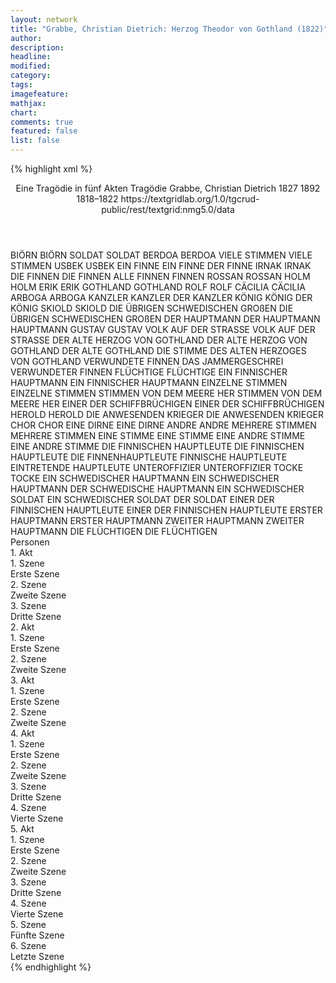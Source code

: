 ```yaml
---
layout: network
title: "Grabbe, Christian Dietrich: Herzog Theodor von Gothland (1822)"
author:
description:
headline:
modified:
category:
tags:
imagefeature:
mathjax:
chart:
comments: true
featured: false
list: false
---
```

{% highlight xml %}
<?xml-model href="https://raw.githubusercontent.com/DLiNa/project/master/rules/lina.rnc"?><?xml-model href="https://raw.githubusercontent.com/DLiNa/project/master/rules/lina.sch"?>
<play xmlns="http://lina.digital">
  <header>
    <title>Herzog Theodor von Gothland</title>
    <subtitle>Eine Tragödie in fünf Akten</subtitle>
    <genretitle>Tragödie</genretitle>
    <author>Grabbe, Christian Dietrich</author>
    <date type="print" when="1827">1827</date>
    <date type="premiere" when="1892">1892</date>
    <date type="written" when="1822">1818–1822</date>
    <source>https://textgridlab.org/1.0/tgcrud-public/rest/textgrid:nmg5.0/data</source>
  </header>
  <personae>
    <character>
      <name>BIÖRN</name>
      <alias xml:id="biörn">
        <name>BIÖRN</name>
      </alias>
    </character>
    <character>
      <name>SOLDAT</name>
      <alias xml:id="soldat">
        <name>SOLDAT</name>
      </alias>
    </character>
    <character>
      <name>BERDOA</name>
      <alias xml:id="berdoa">
        <name>BERDOA</name>
      </alias>
    </character>
    <character>
      <name>VIELE STIMMEN</name>
      <alias xml:id="viele_stimmen">
        <name>VIELE STIMMEN</name>
      </alias>
    </character>
    <character>
      <name>USBEK</name>
      <alias xml:id="usbek">
        <name>USBEK</name>
      </alias>
    </character>
    <character>
      <name>EIN FINNE</name>
      <alias xml:id="ein_finne">
        <name>EIN FINNE</name>
      </alias>
      <alias xml:id="der_finne">
        <name>DER FINNE</name>
      </alias>
    </character>
    <character>
      <name>IRNAK</name>
      <alias xml:id="irnak">
        <name>IRNAK</name>
      </alias>
    </character>
    <character>
      <name>DIE FINNEN</name>
      <alias xml:id="die_finnen">
        <name>DIE FINNEN</name>
      </alias>
      <alias xml:id="alle_finnen">
        <name>ALLE FINNEN</name>
      </alias>
      <alias xml:id="finnen">
        <name>FINNEN</name>
      </alias>
    </character>
    <character>
      <name>ROSSAN</name>
      <alias xml:id="rossan">
        <name>ROSSAN</name>
      </alias>
    </character>
    <character>
      <name>HOLM</name>
      <alias xml:id="holm">
        <name>HOLM</name>
      </alias>
    </character>
    <character>
      <name>ERIK</name>
      <alias xml:id="erik">
        <name>ERIK</name>
      </alias>
    </character>
    <character>
      <name>GOTHLAND</name>
      <alias xml:id="gothland">
        <name>GOTHLAND</name>
      </alias>
    </character>
    <character>
      <name>ROLF</name>
      <alias xml:id="rolf">
        <name>ROLF</name>
      </alias>
    </character>
    <character>
      <name>CÄCILIA</name>
      <alias xml:id="cäcilia">
        <name>CÄCILIA</name>
      </alias>
    </character>
    <character>
      <name>ARBOGA</name>
      <alias xml:id="arboga">
        <name>ARBOGA</name>
      </alias>
    </character>
    <character>
      <name>KANZLER</name>
      <alias xml:id="kanzler">
        <name>KANZLER</name>
      </alias>
      <alias xml:id="der_kanzler">
        <name>DER KANZLER</name>
      </alias>
    </character>
    <character>
      <name>KÖNIG</name>
      <alias xml:id="könig">
        <name>KÖNIG</name>
      </alias>
      <alias xml:id="der_könig">
        <name>DER KÖNIG</name>
      </alias>
    </character>
    <character>
      <name>SKIOLD</name>
      <alias xml:id="skiold">
        <name>SKIOLD</name>
      </alias>
    </character>
    <character>
      <name>DIE ÜBRIGEN SCHWEDISCHEN GROßEN</name>
      <alias xml:id="die_übrigen_schwedischen_großen">
        <name>DIE ÜBRIGEN SCHWEDISCHEN GROßEN</name>
      </alias>
    </character>
    <character>
      <name>DER HAUPTMANN</name>
      <alias xml:id="der_hauptmann">
        <name>DER HAUPTMANN</name>
      </alias>
      <alias xml:id="hauptmann">
        <name>HAUPTMANN</name>
      </alias>
    </character>
    <character>
      <name>GUSTAV</name>
      <alias xml:id="gustav">
        <name>GUSTAV</name>
      </alias>
    </character>
    <character>
      <name>VOLK AUF DER STRASSE</name>
      <alias xml:id="volk_auf_der_strasse">
        <name>VOLK AUF DER STRASSE</name>
      </alias>
    </character>
    <character>
      <name>DER ALTE HERZOG VON GOTHLAND</name>
      <alias xml:id="der_alte_herzog_von_gothland">
        <name>DER ALTE HERZOG VON GOTHLAND</name>
      </alias>
      <alias xml:id="der_alte_gothland">
        <name>DER ALTE GOTHLAND</name>
      </alias>
      <alias xml:id="die_stimme_des_alten_herzoges_von_gothland">
        <name>DIE STIMME DES ALTEN HERZOGES VON GOTHLAND</name>
      </alias>
    </character>
    <character>
      <name>VERWUNDETE FINNEN</name>
      <alias xml:id="das_jammergeschrei_verwundeter_finnen">
        <name>DAS JAMMERGESCHREI VERWUNDETER FINNEN</name>
      </alias>
    </character>
    <character>
      <name>FLÜCHTIGE</name>
      <alias xml:id="flüchtige">
        <name>FLÜCHTIGE</name>
      </alias>
    </character>
    <character>
      <name>EIN FINNISCHER HAUPTMANN</name>
      <alias xml:id="ein_finnischer_hauptmann">
        <name>EIN FINNISCHER HAUPTMANN</name>
      </alias>
    </character>
    <character>
      <name>EINZELNE STIMMEN</name>
      <alias xml:id="einzelne_stimmen">
        <name>EINZELNE STIMMEN</name>
      </alias>
    </character>
    <character>
      <name>STIMMEN VON DEM MEERE HER</name>
      <alias xml:id="stimmen_von_dem_meere_her">
        <name>STIMMEN VON DEM MEERE HER</name>
      </alias>
    </character>
    <character>
      <name>EINER DER SCHIFFBRÜCHIGEN</name>
      <alias xml:id="einer_der_schiffbrüchigen">
        <name>EINER DER SCHIFFBRÜCHIGEN</name>
      </alias>
    </character>
    <character>
      <name>HEROLD</name>
      <alias xml:id="herold">
        <name>HEROLD</name>
      </alias>
    </character>
    <character>
      <name>DIE ANWESENDEN KRIEGER</name>
      <alias xml:id="die_anwesenden_krieger">
        <name>DIE ANWESENDEN KRIEGER</name>
      </alias>
    </character>
    <character>
      <name>CHOR</name>
      <alias xml:id="chor">
        <name>CHOR</name>
      </alias>
    </character>
    <character>
      <name>EINE DIRNE</name>
      <alias xml:id="eine_dirne">
        <name>EINE DIRNE</name>
      </alias>
    </character>
    <character>
      <name>ANDRE</name>
      <alias xml:id="andre">
        <name>ANDRE</name>
      </alias>
    </character>
    <character>
      <name>MEHRERE STIMMEN</name>
      <alias xml:id="mehrere_stimmen">
        <name>MEHRERE STIMMEN</name>
      </alias>
    </character>
    <character>
      <name>EINE STIMME</name>
      <alias xml:id="eine_stimme">
        <name>EINE STIMME</name>
      </alias>
    </character>
    <character>
      <name>EINE ANDRE STIMME</name>
      <alias xml:id="eine_andre_stimme">
        <name>EINE ANDRE STIMME</name>
      </alias>
    </character>
    <character>
      <name>DIE FINNISCHEN HAUPTLEUTE</name>
      <alias xml:id="die_finnischen_hauptleute">
        <name>DIE FINNISCHEN HAUPTLEUTE</name>
      </alias>
      <alias xml:id="die_finnenhauptleute">
        <name>DIE FINNENHAUPTLEUTE</name>
      </alias>
      <alias xml:id="finnische_hauptleute">
        <name>FINNISCHE HAUPTLEUTE</name>
      </alias>
      <alias xml:id="eintretende_hauptleute">
        <name>EINTRETENDE HAUPTLEUTE</name>
      </alias>
    </character>
    <character>
      <name>UNTEROFFIZIER</name>
      <alias xml:id="unteroffizier">
        <name>UNTEROFFIZIER</name>
      </alias>
    </character>
    <character>
      <name>TOCKE</name>
      <alias xml:id="tocke">
        <name>TOCKE</name>
      </alias>
    </character>
    <character>
      <name>EIN SCHWEDISCHER HAUPTMANN</name>
      <alias xml:id="ein_schwedischer_hauptmann">
        <name>EIN SCHWEDISCHER HAUPTMANN</name>
      </alias>
      <alias xml:id="der_schwedische_hauptmann">
        <name>DER SCHWEDISCHE HAUPTMANN</name>
      </alias>
    </character>
    <character>
      <name>EIN SCHWEDISCHER SOLDAT</name>
      <alias xml:id="ein_schwedischer_soldat">
        <name>EIN SCHWEDISCHER SOLDAT</name>
      </alias>
      <alias xml:id="der_soldat">
        <name>DER SOLDAT</name>
      </alias>
    </character>
    <character>
      <name>EINER DER FINNISCHEN HAUPTLEUTE</name>
      <alias xml:id="einer_der_finnischen_hauptleute">
        <name>EINER DER FINNISCHEN HAUPTLEUTE</name>
      </alias>
    </character>
    <character>
      <name>ERSTER HAUPTMANN</name>
      <alias xml:id="erster_hauptmann">
        <name>ERSTER HAUPTMANN</name>
      </alias>
    </character>
    <character>
      <name>ZWEITER HAUPTMANN</name>
      <alias xml:id="zweiter_hauptmann">
        <name>ZWEITER HAUPTMANN</name>
      </alias>
    </character>
    <character>
      <name>DIE FLÜCHTIGEN</name>
      <alias xml:id="die_flüchtigen">
        <name>DIE FLÜCHTIGEN</name>
      </alias>
    </character>
  </personae>
  <text>
    <div>
      <head>Personen</head>
    </div>
    <div>
      <head>1. Akt</head>
      <div>
        <head>1. Szene</head>
        <div>
          <head>Erste Szene</head>
          <sp who="#biörn">
            <amount n="8" unit="speech_acts"/>
            <amount n="180" unit="words"/>
            <amount n="31" unit="lines"/>
            <amount n="1027" unit="chars"/>
          </sp>
          <sp who="#soldat">
            <amount n="6" unit="speech_acts"/>
            <amount n="31" unit="words"/>
            <amount n="7" unit="lines"/>
            <amount n="175" unit="chars"/>
          </sp>
          <sp who="#berdoa">
            <amount n="40" unit="speech_acts"/>
            <amount n="1323" unit="words"/>
            <amount n="216" unit="lines"/>
            <amount n="7140" unit="chars"/>
          </sp>
          <sp who="#viele_stimmen">
            <amount n="1" unit="speech_acts"/>
            <amount n="3" unit="words"/>
            <amount n="1" unit="lines"/>
            <amount n="15" unit="chars"/>
          </sp>
          <sp who="#usbek">
            <amount n="14" unit="speech_acts"/>
            <amount n="177" unit="words"/>
            <amount n="33" unit="lines"/>
            <amount n="1029" unit="chars"/>
          </sp>
          <sp who="#ein_finne">
            <amount n="1" unit="speech_acts"/>
            <amount n="2" unit="words"/>
            <amount n="1" unit="lines"/>
            <amount n="6" unit="chars"/>
          </sp>
          <sp who="#der_finne">
            <amount n="4" unit="speech_acts"/>
            <amount n="59" unit="words"/>
            <amount n="12" unit="lines"/>
            <amount n="334" unit="chars"/>
          </sp>
          <sp who="#irnak">
            <amount n="13" unit="speech_acts"/>
            <amount n="254" unit="words"/>
            <amount n="44" unit="lines"/>
            <amount n="1393" unit="chars"/>
          </sp>
          <sp who="#die_finnen">
            <amount n="2" unit="speech_acts"/>
            <amount n="7" unit="words"/>
            <amount n="2" unit="lines"/>
            <amount n="49" unit="chars"/>
          </sp>
          <sp who="#rossan">
            <amount n="7" unit="speech_acts"/>
            <amount n="87" unit="words"/>
            <amount n="16" unit="lines"/>
            <amount n="478" unit="chars"/>
          </sp>
          <sp who="#holm">
            <amount n="17" unit="speech_acts"/>
            <amount n="299" unit="words"/>
            <amount n="52" unit="lines"/>
            <amount n="1618" unit="chars"/>
          </sp>
        </div>
      </div>
      <div>
        <head>2. Szene</head>
        <div>
          <head>Zweite Szene</head>
          <sp who="#erik">
            <amount n="11" unit="speech_acts"/>
            <amount n="171" unit="words"/>
            <amount n="29" unit="lines"/>
            <amount n="964" unit="chars"/>
          </sp>
          <sp who="#gothland">
            <amount n="40" unit="speech_acts"/>
            <amount n="1930" unit="words"/>
            <amount n="300" unit="lines"/>
            <amount n="10323" unit="chars"/>
          </sp>
          <sp who="#rolf">
            <amount n="32" unit="speech_acts"/>
            <amount n="318" unit="words"/>
            <amount n="68" unit="lines"/>
            <amount n="1665" unit="chars"/>
          </sp>
          <sp who="#berdoa">
            <amount n="39" unit="speech_acts"/>
            <amount n="538" unit="words"/>
            <amount n="100" unit="lines"/>
            <amount n="2802" unit="chars"/>
          </sp>
          <sp who="#irnak">
            <amount n="1" unit="speech_acts"/>
            <amount n="7" unit="words"/>
            <amount n="2" unit="lines"/>
            <amount n="42" unit="chars"/>
          </sp>
          <sp who="#cäcilia">
            <amount n="5" unit="speech_acts"/>
            <amount n="188" unit="words"/>
            <amount n="27" unit="lines"/>
            <amount n="976" unit="chars"/>
          </sp>
        </div>
      </div>
      <div>
        <head>3. Szene</head>
        <div>
          <head>Dritte Szene</head>
          <sp who="#rolf">
            <amount n="30" unit="speech_acts"/>
            <amount n="628" unit="words"/>
            <amount n="110" unit="lines"/>
            <amount n="3432" unit="chars"/>
          </sp>
          <sp who="#berdoa">
            <amount n="40" unit="speech_acts"/>
            <amount n="1014" unit="words"/>
            <amount n="166" unit="lines"/>
            <amount n="5346" unit="chars"/>
          </sp>
          <sp who="#irnak">
            <amount n="4" unit="speech_acts"/>
            <amount n="32" unit="words"/>
            <amount n="7" unit="lines"/>
            <amount n="187" unit="chars"/>
          </sp>
          <sp who="#gothland">
            <amount n="40" unit="speech_acts"/>
            <amount n="775" unit="words"/>
            <amount n="137" unit="lines"/>
            <amount n="4182" unit="chars"/>
          </sp>
          <sp who="#erik">
            <amount n="2" unit="speech_acts"/>
            <amount n="17" unit="words"/>
            <amount n="5" unit="lines"/>
            <amount n="106" unit="chars"/>
          </sp>
        </div>
      </div>
    </div>
    <div>
      <head>2. Akt</head>
      <div>
        <head>1. Szene</head>
        <div>
          <head>Erste Szene</head>
          <sp who="#arboga">
            <amount n="9" unit="speech_acts"/>
            <amount n="121" unit="words"/>
            <amount n="20" unit="lines"/>
            <amount n="592" unit="chars"/>
          </sp>
          <sp who="#kanzler">
            <amount n="41" unit="speech_acts"/>
            <amount n="494" unit="words"/>
            <amount n="95" unit="lines"/>
            <amount n="2636" unit="chars"/>
          </sp>
          <sp who="#gothland">
            <amount n="68" unit="speech_acts"/>
            <amount n="1625" unit="words"/>
            <amount n="271" unit="lines"/>
            <amount n="8610" unit="chars"/>
          </sp>
          <sp who="#der_kanzler">
            <amount n="2" unit="speech_acts"/>
            <amount n="97" unit="words"/>
            <amount n="14" unit="lines"/>
            <amount n="517" unit="chars"/>
          </sp>
          <sp who="#könig">
            <amount n="37" unit="speech_acts"/>
            <amount n="315" unit="words"/>
            <amount n="72" unit="lines"/>
            <amount n="1680" unit="chars"/>
          </sp>
          <sp who="#holm #arboga #skiold">
            <amount n="2" unit="speech_acts"/>
            <amount n="5" unit="words"/>
            <amount n="2" unit="lines"/>
            <amount n="34" unit="chars"/>
          </sp>
          <sp who="#skiold">
            <amount n="8" unit="speech_acts"/>
            <amount n="104" unit="words"/>
            <amount n="16" unit="lines"/>
            <amount n="542" unit="chars"/>
          </sp>
          <sp who="#holm">
            <amount n="9" unit="speech_acts"/>
            <amount n="141" unit="words"/>
            <amount n="23" unit="lines"/>
            <amount n="748" unit="chars"/>
          </sp>
          <sp who="#berdoa">
            <amount n="5" unit="speech_acts"/>
            <amount n="23" unit="words"/>
            <amount n="5" unit="lines"/>
            <amount n="116" unit="chars"/>
          </sp>
          <sp who="#die_übrigen_schwedischen_großen">
            <amount n="1" unit="speech_acts"/>
            <amount n="3" unit="words"/>
            <amount n="2" unit="lines"/>
            <amount n="15" unit="chars"/>
          </sp>
          <sp who="#der_hauptmann">
            <amount n="2" unit="speech_acts"/>
            <amount n="12" unit="words"/>
            <amount n="3" unit="lines"/>
            <amount n="63" unit="chars"/>
          </sp>
          <sp who="#erik">
            <amount n="1" unit="speech_acts"/>
            <amount n="20" unit="words"/>
            <amount n="2" unit="lines"/>
            <amount n="90" unit="chars"/>
          </sp>
          <sp who="#hauptmann">
            <amount n="2" unit="speech_acts"/>
            <amount n="11" unit="words"/>
            <amount n="3" unit="lines"/>
            <amount n="57" unit="chars"/>
          </sp>
        </div>
      </div>
      <div>
        <head>2. Szene</head>
        <div>
          <head>Zweite Szene</head>
          <sp who="#gothland">
            <amount n="10" unit="speech_acts"/>
            <amount n="99" unit="words"/>
            <amount n="17" unit="lines"/>
            <amount n="500" unit="chars"/>
          </sp>
          <sp who="#kanzler">
            <amount n="12" unit="speech_acts"/>
            <amount n="221" unit="words"/>
            <amount n="36" unit="lines"/>
            <amount n="1216" unit="chars"/>
          </sp>
          <sp who="#berdoa">
            <amount n="5" unit="speech_acts"/>
            <amount n="49" unit="words"/>
            <amount n="8" unit="lines"/>
            <amount n="283" unit="chars"/>
          </sp>
          <sp who="#gustav">
            <amount n="4" unit="speech_acts"/>
            <amount n="27" unit="words"/>
            <amount n="5" unit="lines"/>
            <amount n="140" unit="chars"/>
          </sp>
          <sp who="#skiold">
            <amount n="3" unit="speech_acts"/>
            <amount n="17" unit="words"/>
            <amount n="5" unit="lines"/>
            <amount n="90" unit="chars"/>
          </sp>
          <sp who="#könig">
            <amount n="24" unit="speech_acts"/>
            <amount n="661" unit="words"/>
            <amount n="108" unit="lines"/>
            <amount n="3569" unit="chars"/>
          </sp>
          <sp who="#biörn">
            <amount n="3" unit="speech_acts"/>
            <amount n="26" unit="words"/>
            <amount n="6" unit="lines"/>
            <amount n="150" unit="chars"/>
          </sp>
          <sp who="#volk_auf_der_strasse">
            <amount n="1" unit="speech_acts"/>
            <amount n="9" unit="words"/>
            <amount n="3" unit="lines"/>
            <amount n="52" unit="chars"/>
          </sp>
          <sp who="#arboga">
            <amount n="2" unit="speech_acts"/>
            <amount n="7" unit="words"/>
            <amount n="2" unit="lines"/>
            <amount n="49" unit="chars"/>
          </sp>
          <sp who="#holm">
            <amount n="5" unit="speech_acts"/>
            <amount n="54" unit="words"/>
            <amount n="9" unit="lines"/>
            <amount n="288" unit="chars"/>
          </sp>
          <sp who="#die_stimme_des_alten_herzoges_von_gothland">
            <amount n="1" unit="speech_acts"/>
            <amount n="7" unit="words"/>
            <amount n="1" unit="lines"/>
            <amount n="38" unit="chars"/>
          </sp>
          <sp who="#der_alte_herzog_von_gothland">
            <amount n="1" unit="speech_acts"/>
            <amount n="14" unit="words"/>
            <amount n="2" unit="lines"/>
            <amount n="61" unit="chars"/>
          </sp>
          <sp who="#der_alte_gothland">
            <amount n="21" unit="speech_acts"/>
            <amount n="855" unit="words"/>
            <amount n="132" unit="lines"/>
            <amount n="4474" unit="chars"/>
          </sp>
          <sp who="#gothland #kanzler #berdoa #gustav #skiold #könig #biörn #arboga #holm">
            <amount n="2" unit="speech_acts"/>
            <amount n="13" unit="words"/>
            <amount n="3" unit="lines"/>
            <amount n="72" unit="chars"/>
          </sp>
          <sp who="#das_jammergeschrei_verwundeter_finnen">
            <amount n="1" unit="speech_acts"/>
            <amount n="5" unit="words"/>
            <amount n="1" unit="lines"/>
            <amount n="26" unit="chars"/>
          </sp>
        </div>
      </div>
    </div>
    <div>
      <head>3. Akt</head>
      <div>
        <head>1. Szene</head>
        <div>
          <head>Erste Szene</head>
          <sp who="#rolf">
            <amount n="20" unit="speech_acts"/>
            <amount n="593" unit="words"/>
            <amount n="97" unit="lines"/>
            <amount n="3309" unit="chars"/>
          </sp>
          <sp who="#gothland">
            <amount n="120" unit="speech_acts"/>
            <amount n="4917" unit="words"/>
            <amount n="827" unit="lines"/>
            <amount n="26061" unit="chars"/>
          </sp>
          <sp who="#berdoa">
            <amount n="55" unit="speech_acts"/>
            <amount n="1857" unit="words"/>
            <amount n="300" unit="lines"/>
            <amount n="9873" unit="chars"/>
          </sp>
          <sp who="#erik">
            <amount n="15" unit="speech_acts"/>
            <amount n="149" unit="words"/>
            <amount n="29" unit="lines"/>
            <amount n="784" unit="chars"/>
          </sp>
          <sp who="#irnak">
            <amount n="18" unit="speech_acts"/>
            <amount n="324" unit="words"/>
            <amount n="60" unit="lines"/>
            <amount n="1733" unit="chars"/>
          </sp>
          <sp who="#rossan">
            <amount n="28" unit="speech_acts"/>
            <amount n="346" unit="words"/>
            <amount n="61" unit="lines"/>
            <amount n="1765" unit="chars"/>
          </sp>
          <sp who="#finnen">
            <amount n="2" unit="speech_acts"/>
            <amount n="17" unit="words"/>
            <amount n="5" unit="lines"/>
            <amount n="93" unit="chars"/>
          </sp>
          <sp who="#usbek">
            <amount n="13" unit="speech_acts"/>
            <amount n="108" unit="words"/>
            <amount n="24" unit="lines"/>
            <amount n="567" unit="chars"/>
          </sp>
          <sp who="#flüchtige">
            <amount n="1" unit="speech_acts"/>
            <amount n="4" unit="words"/>
            <amount n="1" unit="lines"/>
            <amount n="20" unit="chars"/>
          </sp>
          <sp who="#ein_finne">
            <amount n="3" unit="speech_acts"/>
            <amount n="22" unit="words"/>
            <amount n="4" unit="lines"/>
            <amount n="102" unit="chars"/>
          </sp>
          <sp who="#der_alte_gothland">
            <amount n="8" unit="speech_acts"/>
            <amount n="142" unit="words"/>
            <amount n="23" unit="lines"/>
            <amount n="743" unit="chars"/>
          </sp>
          <sp who="#die_finnen">
            <amount n="5" unit="speech_acts"/>
            <amount n="24" unit="words"/>
            <amount n="7" unit="lines"/>
            <amount n="116" unit="chars"/>
          </sp>
          <sp who="#ein_finnischer_hauptmann">
            <amount n="1" unit="speech_acts"/>
            <amount n="27" unit="words"/>
            <amount n="4" unit="lines"/>
            <amount n="157" unit="chars"/>
          </sp>
          <sp who="#einzelne_stimmen">
            <amount n="1" unit="speech_acts"/>
            <amount n="6" unit="words"/>
            <amount n="1" unit="lines"/>
            <amount n="21" unit="chars"/>
          </sp>
          <sp who="#rossan #finnen">
            <amount n="1" unit="speech_acts"/>
            <amount n="4" unit="words"/>
            <amount n="2" unit="lines"/>
            <amount n="20" unit="chars"/>
          </sp>
          <sp who="#usbek #finnen">
            <amount n="1" unit="speech_acts"/>
            <amount n="4" unit="words"/>
            <amount n="1" unit="lines"/>
            <amount n="24" unit="chars"/>
          </sp>
          <sp who="#alle_finnen">
            <amount n="1" unit="speech_acts"/>
            <amount n="5" unit="words"/>
            <amount n="1" unit="lines"/>
            <amount n="29" unit="chars"/>
          </sp>
          <sp who="#der_finne">
            <amount n="1" unit="speech_acts"/>
            <amount n="4" unit="words"/>
            <amount n="1" unit="lines"/>
            <amount n="21" unit="chars"/>
          </sp>
          <sp who="#stimmen_von_dem_meere_her">
            <amount n="8" unit="speech_acts"/>
            <amount n="95" unit="words"/>
            <amount n="17" unit="lines"/>
            <amount n="507" unit="chars"/>
          </sp>
          <sp who="#einer_der_schiffbrüchigen">
            <amount n="1" unit="speech_acts"/>
            <amount n="8" unit="words"/>
            <amount n="2" unit="lines"/>
            <amount n="42" unit="chars"/>
          </sp>
          <sp who="#herold">
            <amount n="1" unit="speech_acts"/>
            <amount n="105" unit="words"/>
            <amount n="14" unit="lines"/>
            <amount n="523" unit="chars"/>
          </sp>
          <sp who="#arboga">
            <amount n="7" unit="speech_acts"/>
            <amount n="132" unit="words"/>
            <amount n="23" unit="lines"/>
            <amount n="678" unit="chars"/>
          </sp>
          <sp who="#die_anwesenden_krieger">
            <amount n="1" unit="speech_acts"/>
            <amount n="4" unit="words"/>
            <amount n="1" unit="lines"/>
            <amount n="26" unit="chars"/>
          </sp>
          <sp who="#gustav">
            <amount n="18" unit="speech_acts"/>
            <amount n="636" unit="words"/>
            <amount n="104" unit="lines"/>
            <amount n="3232" unit="chars"/>
          </sp>
        </div>
      </div>
      <div>
        <head>2. Szene</head>
        <div>
          <head>Zweite Szene</head>
          <sp who="#holm">
            <amount n="3" unit="speech_acts"/>
            <amount n="47" unit="words"/>
            <amount n="6" unit="lines"/>
            <amount n="234" unit="chars"/>
          </sp>
          <sp who="#könig">
            <amount n="4" unit="speech_acts"/>
            <amount n="107" unit="words"/>
            <amount n="16" unit="lines"/>
            <amount n="601" unit="chars"/>
          </sp>
          <sp who="#der_alte_gothland">
            <amount n="2" unit="speech_acts"/>
            <amount n="30" unit="words"/>
            <amount n="4" unit="lines"/>
            <amount n="145" unit="chars"/>
          </sp>
          <sp who="#holm #der_alte_gothland">
            <amount n="1" unit="speech_acts"/>
            <amount n="7" unit="words"/>
            <amount n="1" unit="lines"/>
            <amount n="34" unit="chars"/>
          </sp>
          <sp who="#arboga">
            <amount n="1" unit="speech_acts"/>
            <amount n="22" unit="words"/>
            <amount n="3" unit="lines"/>
            <amount n="120" unit="chars"/>
          </sp>
          <sp who="#gothland">
            <amount n="8" unit="speech_acts"/>
            <amount n="408" unit="words"/>
            <amount n="62" unit="lines"/>
            <amount n="2080" unit="chars"/>
          </sp>
          <sp who="#berdoa">
            <amount n="3" unit="speech_acts"/>
            <amount n="17" unit="words"/>
            <amount n="4" unit="lines"/>
            <amount n="89" unit="chars"/>
          </sp>
          <sp who="#rossan">
            <amount n="1" unit="speech_acts"/>
            <amount n="28" unit="words"/>
            <amount n="4" unit="lines"/>
            <amount n="131" unit="chars"/>
          </sp>
          <sp who="#irnak">
            <amount n="3" unit="speech_acts"/>
            <amount n="30" unit="words"/>
            <amount n="6" unit="lines"/>
            <amount n="163" unit="chars"/>
          </sp>
          <sp who="#usbek">
            <amount n="3" unit="speech_acts"/>
            <amount n="26" unit="words"/>
            <amount n="6" unit="lines"/>
            <amount n="172" unit="chars"/>
          </sp>
        </div>
      </div>
    </div>
    <div>
      <head>4. Akt</head>
      <div>
        <head>1. Szene</head>
        <div>
          <head>Erste Szene</head>
          <sp who="#arboga">
            <amount n="13" unit="speech_acts"/>
            <amount n="123" unit="words"/>
            <amount n="24" unit="lines"/>
            <amount n="633" unit="chars"/>
          </sp>
          <sp who="#erik">
            <amount n="7" unit="speech_acts"/>
            <amount n="223" unit="words"/>
            <amount n="35" unit="lines"/>
            <amount n="1141" unit="chars"/>
          </sp>
          <sp who="#gothland">
            <amount n="92" unit="speech_acts"/>
            <amount n="2945" unit="words"/>
            <amount n="489" unit="lines"/>
            <amount n="15635" unit="chars"/>
          </sp>
          <sp who="#berdoa">
            <amount n="61" unit="speech_acts"/>
            <amount n="1478" unit="words"/>
            <amount n="254" unit="lines"/>
            <amount n="7922" unit="chars"/>
          </sp>
          <sp who="#cäcilia">
            <amount n="24" unit="speech_acts"/>
            <amount n="701" unit="words"/>
            <amount n="109" unit="lines"/>
            <amount n="3600" unit="chars"/>
          </sp>
          <sp who="#skiold #erik">
            <amount n="1" unit="speech_acts"/>
            <amount n="3" unit="words"/>
            <amount n="1" unit="lines"/>
            <amount n="16" unit="chars"/>
          </sp>
          <sp who="#skiold">
            <amount n="3" unit="speech_acts"/>
            <amount n="60" unit="words"/>
            <amount n="12" unit="lines"/>
            <amount n="333" unit="chars"/>
          </sp>
          <sp who="#irnak">
            <amount n="7" unit="speech_acts"/>
            <amount n="104" unit="words"/>
            <amount n="20" unit="lines"/>
            <amount n="503" unit="chars"/>
          </sp>
          <sp who="#gustav">
            <amount n="42" unit="speech_acts"/>
            <amount n="374" unit="words"/>
            <amount n="78" unit="lines"/>
            <amount n="1900" unit="chars"/>
          </sp>
        </div>
      </div>
      <div>
        <head>2. Szene</head>
        <div>
          <head>Zweite Szene</head>
          <sp who="#berdoa">
            <amount n="15" unit="speech_acts"/>
            <amount n="239" unit="words"/>
            <amount n="37" unit="lines"/>
            <amount n="1236" unit="chars"/>
          </sp>
          <sp who="#irnak">
            <amount n="2" unit="speech_acts"/>
            <amount n="33" unit="words"/>
            <amount n="5" unit="lines"/>
            <amount n="162" unit="chars"/>
          </sp>
          <sp who="#chor">
            <amount n="1" unit="speech_acts"/>
            <amount n="6" unit="words"/>
            <amount n="1" unit="lines"/>
            <amount n="30" unit="chars"/>
          </sp>
          <sp who="#usbek">
            <amount n="3" unit="speech_acts"/>
            <amount n="23" unit="words"/>
            <amount n="4" unit="lines"/>
            <amount n="143" unit="chars"/>
          </sp>
          <sp who="#eine_dirne">
            <amount n="1" unit="speech_acts"/>
            <amount n="9" unit="words"/>
            <amount n="1" unit="lines"/>
            <amount n="46" unit="chars"/>
          </sp>
          <sp who="#gustav">
            <amount n="7" unit="speech_acts"/>
            <amount n="116" unit="words"/>
            <amount n="18" unit="lines"/>
            <amount n="616" unit="chars"/>
          </sp>
          <sp who="#finnische_hauptleute">
            <amount n="2" unit="speech_acts"/>
            <amount n="16" unit="words"/>
            <amount n="3" unit="lines"/>
            <amount n="81" unit="chars"/>
          </sp>
          <sp who="#andre">
            <amount n="1" unit="speech_acts"/>
            <amount n="14" unit="words"/>
            <amount n="2" unit="lines"/>
            <amount n="65" unit="chars"/>
          </sp>
          <sp who="#eintretende_hauptleute">
            <amount n="1" unit="speech_acts"/>
            <amount n="6" unit="words"/>
            <amount n="1" unit="lines"/>
            <amount n="32" unit="chars"/>
          </sp>
          <sp who="#mehrere_stimmen">
            <amount n="1" unit="speech_acts"/>
            <amount n="23" unit="words"/>
            <amount n="4" unit="lines"/>
            <amount n="148" unit="chars"/>
          </sp>
          <sp who="#eine_stimme">
            <amount n="2" unit="speech_acts"/>
            <amount n="24" unit="words"/>
            <amount n="4" unit="lines"/>
            <amount n="137" unit="chars"/>
          </sp>
          <sp who="#die_finnischen_hauptleute #usbek #irnak #mehrere_stimmen #eine_stimme #eine_andre_stimme">
            <amount n="2" unit="speech_acts"/>
            <amount n="71" unit="words"/>
            <amount n="12" unit="lines"/>
            <amount n="403" unit="chars"/>
          </sp>
          <sp who="#eine_andre_stimme">
            <amount n="1" unit="speech_acts"/>
            <amount n="13" unit="words"/>
            <amount n="2" unit="lines"/>
            <amount n="75" unit="chars"/>
          </sp>
          <sp who="#gothland">
            <amount n="28" unit="speech_acts"/>
            <amount n="464" unit="words"/>
            <amount n="95" unit="lines"/>
            <amount n="2478" unit="chars"/>
          </sp>
          <sp who="#ein_finne">
            <amount n="1" unit="speech_acts"/>
            <amount n="4" unit="words"/>
            <amount n="1" unit="lines"/>
            <amount n="18" unit="chars"/>
          </sp>
          <sp who="#die_finnischen_hauptleute">
            <amount n="8" unit="speech_acts"/>
            <amount n="40" unit="words"/>
            <amount n="9" unit="lines"/>
            <amount n="218" unit="chars"/>
          </sp>
          <sp who="#die_finnenhauptleute">
            <amount n="1" unit="speech_acts"/>
            <amount n="5" unit="words"/>
            <amount n="2" unit="lines"/>
            <amount n="25" unit="chars"/>
          </sp>
          <sp who="#rossan">
            <amount n="1" unit="speech_acts"/>
            <amount n="3" unit="words"/>
            <amount n="1" unit="lines"/>
            <amount n="11" unit="chars"/>
          </sp>
          <sp who="#unteroffizier">
            <amount n="2" unit="speech_acts"/>
            <amount n="34" unit="words"/>
            <amount n="8" unit="lines"/>
            <amount n="209" unit="chars"/>
          </sp>
          <sp who="#tocke">
            <amount n="5" unit="speech_acts"/>
            <amount n="46" unit="words"/>
            <amount n="9" unit="lines"/>
            <amount n="221" unit="chars"/>
          </sp>
          <sp who="#ein_schwedischer_hauptmann">
            <amount n="1" unit="speech_acts"/>
            <amount n="9" unit="words"/>
            <amount n="3" unit="lines"/>
            <amount n="49" unit="chars"/>
          </sp>
          <sp who="#der_schwedische_hauptmann">
            <amount n="2" unit="speech_acts"/>
            <amount n="12" unit="words"/>
            <amount n="3" unit="lines"/>
            <amount n="61" unit="chars"/>
          </sp>
        </div>
      </div>
      <div>
        <head>3. Szene</head>
        <div>
          <head>Dritte Szene</head>
          <sp who="#skiold">
            <amount n="11" unit="speech_acts"/>
            <amount n="124" unit="words"/>
            <amount n="29" unit="lines"/>
            <amount n="670" unit="chars"/>
          </sp>
          <sp who="#cäcilia">
            <amount n="11" unit="speech_acts"/>
            <amount n="407" unit="words"/>
            <amount n="70" unit="lines"/>
            <amount n="2101" unit="chars"/>
          </sp>
          <sp who="#gothland">
            <amount n="1" unit="speech_acts"/>
            <amount n="324" unit="words"/>
            <amount n="57" unit="lines"/>
            <amount n="1720" unit="chars"/>
          </sp>
        </div>
      </div>
      <div>
        <head>4. Szene</head>
        <div>
          <head>Vierte Szene</head>
          <sp who="#cäcilia">
            <amount n="9" unit="speech_acts"/>
            <amount n="368" unit="words"/>
            <amount n="62" unit="lines"/>
            <amount n="1916" unit="chars"/>
          </sp>
          <sp who="#skiold">
            <amount n="30" unit="speech_acts"/>
            <amount n="420" unit="words"/>
            <amount n="81" unit="lines"/>
            <amount n="2200" unit="chars"/>
          </sp>
          <sp who="#der_alte_herzog_von_gothland">
            <amount n="1" unit="speech_acts"/>
            <amount n="3" unit="words"/>
            <amount n="1" unit="lines"/>
            <amount n="14" unit="chars"/>
          </sp>
          <sp who="#der_alte_gothland">
            <amount n="29" unit="speech_acts"/>
            <amount n="459" unit="words"/>
            <amount n="85" unit="lines"/>
            <amount n="2346" unit="chars"/>
          </sp>
          <sp who="#gothland">
            <amount n="13" unit="speech_acts"/>
            <amount n="268" unit="words"/>
            <amount n="42" unit="lines"/>
            <amount n="1320" unit="chars"/>
          </sp>
          <sp who="#der_könig">
            <amount n="1" unit="speech_acts"/>
            <amount n="6" unit="words"/>
            <amount n="2" unit="lines"/>
            <amount n="33" unit="chars"/>
          </sp>
          <sp who="#holm">
            <amount n="1" unit="speech_acts"/>
            <amount n="7" unit="words"/>
            <amount n="2" unit="lines"/>
            <amount n="37" unit="chars"/>
          </sp>
          <sp who="#könig">
            <amount n="5" unit="speech_acts"/>
            <amount n="46" unit="words"/>
            <amount n="11" unit="lines"/>
            <amount n="250" unit="chars"/>
          </sp>
        </div>
      </div>
    </div>
    <div>
      <head>5. Akt</head>
      <div>
        <head>1. Szene</head>
        <div>
          <head>Erste Szene</head>
          <sp who="#arboga">
            <amount n="11" unit="speech_acts"/>
            <amount n="67" unit="words"/>
            <amount n="16" unit="lines"/>
            <amount n="345" unit="chars"/>
          </sp>
          <sp who="#erik">
            <amount n="14" unit="speech_acts"/>
            <amount n="192" unit="words"/>
            <amount n="42" unit="lines"/>
            <amount n="1052" unit="chars"/>
          </sp>
          <sp who="#gothland">
            <amount n="26" unit="speech_acts"/>
            <amount n="508" unit="words"/>
            <amount n="94" unit="lines"/>
            <amount n="2625" unit="chars"/>
          </sp>
          <sp who="#rossan">
            <amount n="3" unit="speech_acts"/>
            <amount n="31" unit="words"/>
            <amount n="6" unit="lines"/>
            <amount n="131" unit="chars"/>
          </sp>
          <sp who="#gustav">
            <amount n="9" unit="speech_acts"/>
            <amount n="115" unit="words"/>
            <amount n="23" unit="lines"/>
            <amount n="624" unit="chars"/>
          </sp>
        </div>
      </div>
      <div>
        <head>2. Szene</head>
        <div>
          <head>Zweite Szene</head>
          <sp who="#irnak">
            <amount n="11" unit="speech_acts"/>
            <amount n="156" unit="words"/>
            <amount n="32" unit="lines"/>
            <amount n="791" unit="chars"/>
          </sp>
          <sp who="#usbek">
            <amount n="11" unit="speech_acts"/>
            <amount n="110" unit="words"/>
            <amount n="24" unit="lines"/>
            <amount n="627" unit="chars"/>
          </sp>
          <sp who="#gustav">
            <amount n="7" unit="speech_acts"/>
            <amount n="84" unit="words"/>
            <amount n="16" unit="lines"/>
            <amount n="477" unit="chars"/>
          </sp>
          <sp who="#rossan">
            <amount n="2" unit="speech_acts"/>
            <amount n="28" unit="words"/>
            <amount n="5" unit="lines"/>
            <amount n="154" unit="chars"/>
          </sp>
          <sp who="#berdoa">
            <amount n="7" unit="speech_acts"/>
            <amount n="194" unit="words"/>
            <amount n="39" unit="lines"/>
            <amount n="1021" unit="chars"/>
          </sp>
        </div>
      </div>
      <div>
        <head>3. Szene</head>
        <div>
          <head>Dritte Szene</head>
          <sp who="#gothland">
            <amount n="39" unit="speech_acts"/>
            <amount n="659" unit="words"/>
            <amount n="134" unit="lines"/>
            <amount n="3526" unit="chars"/>
          </sp>
          <sp who="#erik">
            <amount n="2" unit="speech_acts"/>
            <amount n="9" unit="words"/>
            <amount n="2" unit="lines"/>
            <amount n="46" unit="chars"/>
          </sp>
          <sp who="#arboga">
            <amount n="4" unit="speech_acts"/>
            <amount n="19" unit="words"/>
            <amount n="5" unit="lines"/>
            <amount n="112" unit="chars"/>
          </sp>
          <sp who="#usbek">
            <amount n="4" unit="speech_acts"/>
            <amount n="22" unit="words"/>
            <amount n="5" unit="lines"/>
            <amount n="129" unit="chars"/>
          </sp>
          <sp who="#ein_schwedischer_soldat">
            <amount n="1" unit="speech_acts"/>
            <amount n="25" unit="words"/>
            <amount n="5" unit="lines"/>
            <amount n="164" unit="chars"/>
          </sp>
          <sp who="#der_soldat">
            <amount n="1" unit="speech_acts"/>
            <amount n="8" unit="words"/>
            <amount n="2" unit="lines"/>
            <amount n="40" unit="chars"/>
          </sp>
          <sp who="#soldat">
            <amount n="2" unit="speech_acts"/>
            <amount n="9" unit="words"/>
            <amount n="3" unit="lines"/>
            <amount n="54" unit="chars"/>
          </sp>
          <sp who="#berdoa">
            <amount n="33" unit="speech_acts"/>
            <amount n="831" unit="words"/>
            <amount n="158" unit="lines"/>
            <amount n="4671" unit="chars"/>
          </sp>
          <sp who="#irnak">
            <amount n="2" unit="speech_acts"/>
            <amount n="29" unit="words"/>
            <amount n="5" unit="lines"/>
            <amount n="159" unit="chars"/>
          </sp>
          <sp who="#die_finnischen_hauptleute">
            <amount n="2" unit="speech_acts"/>
            <amount n="14" unit="words"/>
            <amount n="5" unit="lines"/>
            <amount n="86" unit="chars"/>
          </sp>
          <sp who="#einer_der_finnischen_hauptleute">
            <amount n="1" unit="speech_acts"/>
            <amount n="40" unit="words"/>
            <amount n="7" unit="lines"/>
            <amount n="205" unit="chars"/>
          </sp>
          <sp who="#irnak #finnische_hauptleute">
            <amount n="1" unit="speech_acts"/>
            <amount n="6" unit="words"/>
            <amount n="2" unit="lines"/>
            <amount n="26" unit="chars"/>
          </sp>
        </div>
      </div>
      <div>
        <head>4. Szene</head>
        <div>
          <head>Vierte Szene</head>
          <sp who="#berdoa">
            <amount n="10" unit="speech_acts"/>
            <amount n="237" unit="words"/>
            <amount n="46" unit="lines"/>
            <amount n="1311" unit="chars"/>
          </sp>
          <sp who="#tocke">
            <amount n="10" unit="speech_acts"/>
            <amount n="159" unit="words"/>
            <amount n="30" unit="lines"/>
            <amount n="811" unit="chars"/>
          </sp>
          <sp who="#gothland">
            <amount n="8" unit="speech_acts"/>
            <amount n="588" unit="words"/>
            <amount n="109" unit="lines"/>
            <amount n="3148" unit="chars"/>
          </sp>
          <sp who="#ein_finne">
            <amount n="1" unit="speech_acts"/>
            <amount n="35" unit="words"/>
            <amount n="6" unit="lines"/>
            <amount n="188" unit="chars"/>
          </sp>
          <sp who="#irnak">
            <amount n="2" unit="speech_acts"/>
            <amount n="8" unit="words"/>
            <amount n="2" unit="lines"/>
            <amount n="43" unit="chars"/>
          </sp>
          <sp who="#irnak #finnische_hauptleute">
            <amount n="1" unit="speech_acts"/>
            <amount n="5" unit="words"/>
            <amount n="1" unit="lines"/>
            <amount n="24" unit="chars"/>
          </sp>
        </div>
      </div>
      <div>
        <head>5. Szene</head>
        <div>
          <head>Fünfte Szene</head>
          <sp who="#erster_hauptmann">
            <amount n="3" unit="speech_acts"/>
            <amount n="52" unit="words"/>
            <amount n="12" unit="lines"/>
            <amount n="327" unit="chars"/>
          </sp>
          <sp who="#zweiter_hauptmann">
            <amount n="3" unit="speech_acts"/>
            <amount n="278" unit="words"/>
            <amount n="47" unit="lines"/>
            <amount n="1563" unit="chars"/>
          </sp>
          <sp who="#berdoa">
            <amount n="14" unit="speech_acts"/>
            <amount n="249" unit="words"/>
            <amount n="48" unit="lines"/>
            <amount n="1289" unit="chars"/>
          </sp>
          <sp who="#gothland">
            <amount n="10" unit="speech_acts"/>
            <amount n="532" unit="words"/>
            <amount n="86" unit="lines"/>
            <amount n="2916" unit="chars"/>
          </sp>
          <sp who="#gustav">
            <amount n="4" unit="speech_acts"/>
            <amount n="64" unit="words"/>
            <amount n="9" unit="lines"/>
            <amount n="288" unit="chars"/>
          </sp>
          <sp who="#arboga">
            <amount n="9" unit="speech_acts"/>
            <amount n="182" unit="words"/>
            <amount n="33" unit="lines"/>
            <amount n="875" unit="chars"/>
          </sp>
          <sp who="#usbek">
            <amount n="6" unit="speech_acts"/>
            <amount n="114" unit="words"/>
            <amount n="24" unit="lines"/>
            <amount n="637" unit="chars"/>
          </sp>
          <sp who="#der_hauptmann">
            <amount n="3" unit="speech_acts"/>
            <amount n="105" unit="words"/>
            <amount n="18" unit="lines"/>
            <amount n="529" unit="chars"/>
          </sp>
          <sp who="#könig">
            <amount n="5" unit="speech_acts"/>
            <amount n="196" unit="words"/>
            <amount n="34" unit="lines"/>
            <amount n="1148" unit="chars"/>
          </sp>
          <sp who="#holm">
            <amount n="4" unit="speech_acts"/>
            <amount n="46" unit="words"/>
            <amount n="9" unit="lines"/>
            <amount n="228" unit="chars"/>
          </sp>
          <sp who="#der_alte_gothland">
            <amount n="2" unit="speech_acts"/>
            <amount n="50" unit="words"/>
            <amount n="9" unit="lines"/>
            <amount n="278" unit="chars"/>
          </sp>
        </div>
      </div>
      <div>
        <head>6. Szene</head>
        <div>
          <head>Letzte Szene</head>
          <sp who="#gothland">
            <amount n="5" unit="speech_acts"/>
            <amount n="283" unit="words"/>
            <amount n="49" unit="lines"/>
            <amount n="1405" unit="chars"/>
          </sp>
          <sp who="#arboga">
            <amount n="7" unit="speech_acts"/>
            <amount n="93" unit="words"/>
            <amount n="20" unit="lines"/>
            <amount n="519" unit="chars"/>
          </sp>
          <sp who="#die_flüchtigen">
            <amount n="1" unit="speech_acts"/>
            <amount n="10" unit="words"/>
            <amount n="2" unit="lines"/>
            <amount n="50" unit="chars"/>
          </sp>
          <sp who="#usbek">
            <amount n="1" unit="speech_acts"/>
            <amount n="20" unit="words"/>
            <amount n="4" unit="lines"/>
            <amount n="108" unit="chars"/>
          </sp>
          <sp who="#die_flüchtigen">
            <amount n="1" unit="speech_acts"/>
            <amount n="14" unit="words"/>
            <amount n="3" unit="lines"/>
            <amount n="76" unit="chars"/>
          </sp>
          <sp who="#viele_stimmen">
            <amount n="1" unit="speech_acts"/>
            <amount n="10" unit="words"/>
            <amount n="2" unit="lines"/>
            <amount n="54" unit="chars"/>
          </sp>
          <sp who="#könig">
            <amount n="10" unit="speech_acts"/>
            <amount n="196" unit="words"/>
            <amount n="41" unit="lines"/>
            <amount n="1016" unit="chars"/>
          </sp>
          <sp who="#holm">
            <amount n="2" unit="speech_acts"/>
            <amount n="16" unit="words"/>
            <amount n="4" unit="lines"/>
            <amount n="86" unit="chars"/>
          </sp>
          <sp who="#der_hauptmann">
            <amount n="1" unit="speech_acts"/>
            <amount n="18" unit="words"/>
            <amount n="3" unit="lines"/>
            <amount n="103" unit="chars"/>
          </sp>
          <sp who="#der_alte_gothland">
            <amount n="8" unit="speech_acts"/>
            <amount n="418" unit="words"/>
            <amount n="74" unit="lines"/>
            <amount n="2206" unit="chars"/>
          </sp>
        </div>
      </div>
    </div>
  </text>
</play>
{% endhighlight %}